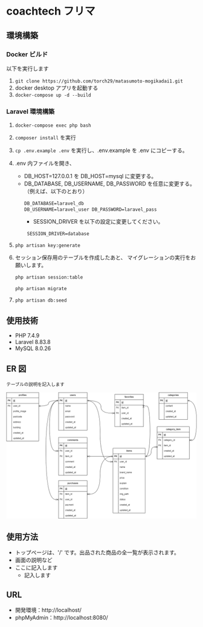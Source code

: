 # coachtech フリマ

## 環境構築

### Docker ビルド

以下を実行します

1. `git clone https://github.com/torch29/matasumoto-mogikadai1.git`
2. docker desktop アプリを起動する
3. `docker-compose up -d --build`

### Laravel 環境構築

1. `docker-compose exec php bash`
2. `composer install` を実行
3. `cp .env.example .env` を実行し、.env.example を .env にコピーする。
4. .env 内ファイルを開き、
   - DB_HOST=127.0.0.1 を DB_HOST=mysql に変更する。
   - DB_DATABASE, DB_USERNAME, DB_PASSWORD を任意に変更する。
     （例えば、以下のとおり）
     ```
     DB_DATABASE=laravel_db
     DB_USERNAME=laravel_user DB_PASSWORD=laravel_pass
     ```
     - SESSION_DRIVER を以下の設定に変更してください。
     ```
      SESSION_DRIVER=database
     ```
5. ```
   php artisan key:generate
   ```
6. セッション保存用のテーブルを作成したあと、
   マイグレーションの実行をお願いします。

   ```
   php artisan session:table
   ```

   ```
   php artisan migrate
   ```

7. ```
   php artisan db:seed
   ```

## 使用技術

- PHP 7.4.9
- Laravel 8.83.8
- MySQL 8.0.26

## ER 図

```
テーブルの説明を記入します
```

![ER図](ER.drawio.png)

## 使用方法

- トップページは、'/' です。出品された商品の全一覧が表示されます。
- 画面の説明など
- ここに記入します
  - 記入します

## URL

- 開発環境：http://localhost/
- phpMyAdmin：http://localhost:8080/
